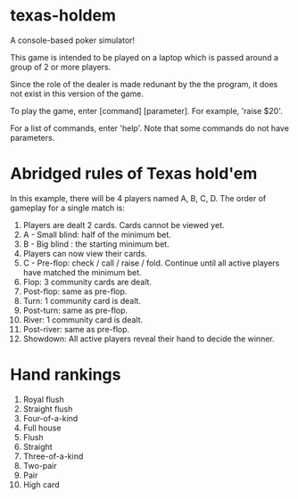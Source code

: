 # texas-holdem
A console-based poker simulator!

This game is intended to be played on a laptop which is passed around a group of 2 or more players.

Since the role of the dealer is made redunant by the the program, it does not exist in this version of the game.

To play the game, enter [command] [parameter]. For example, 'raise $20'.

For a list of commands, enter 'help'. Note that some commands do not have parameters.

# Abridged rules of Texas hold'em
In this example, there will be 4 players named A, B, C, D.
The order of gameplay for a single match is:
1. Players are dealt 2 cards. Cards cannot be viewed yet.
2. A - Small blind: half of the minimum bet.
3. B - Big blind : the starting minimum bet.
4. Players can now view their cards.
5. C - Pre-flop: check / call / raise / fold.
    Continue until all active players have matched the minimum bet.
6. Flop: 3 community cards are dealt.
7. Post-flop: same as pre-flop.
8. Turn: 1 community card is dealt.
9. Post-turn: same as pre-flop.
10. River: 1 community card is dealt.
11. Post-river: same as pre-flop.
12. Showdown: All active players reveal their hand to decide the winner.

# Hand rankings
1. Royal flush
2. Straight flush
3. Four-of-a-kind
4. Full house
5. Flush
6. Straight
7. Three-of-a-kind
8. Two-pair
9. Pair
10. High card
